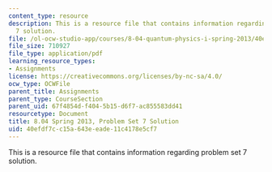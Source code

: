 ```yaml
---
content_type: resource
description: This is a resource file that contains information regarding problem set
  7 solution.
file: /ol-ocw-studio-app/courses/8-04-quantum-physics-i-spring-2013/40efdf7cc15a643eeade11c4178e5cf7_MIT8_04S13_ps7_sol.pdf
file_size: 710927
file_type: application/pdf
learning_resource_types:
- Assignments
license: https://creativecommons.org/licenses/by-nc-sa/4.0/
ocw_type: OCWFile
parent_title: Assignments
parent_type: CourseSection
parent_uid: 67f4854d-f404-5b15-d6f7-ac855583dd41
resourcetype: Document
title: 8.04 Spring 2013, Problem Set 7 Solution
uid: 40efdf7c-c15a-643e-eade-11c4178e5cf7
---
```

This is a resource file that contains information regarding problem set 7 solution.